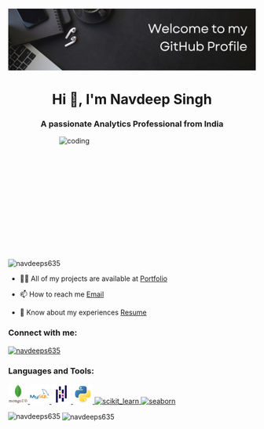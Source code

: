 ![logo](https://raw.githubusercontent.com/navdeeps635/navdeeps635/main/Banner.png)

<h1 align="center">Hi 👋, I'm Navdeep Singh</h1>
<h3 align="center">A passionate Analytics Professional from India</h3>

<img align = "right" alt = "coding" width = 400 height = 250 src = https://blog.imarticus.org/wp-content/uploads/2020/09/rt.gif>

<p align="left"> <img src="https://komarev.com/ghpvc/?username=navdeeps635&label=Profile%20views&color=0e75b6&style=flat" alt="navdeeps635" /> </p>

- 👨‍💻 All of my projects are available at [Portfolio](https://sites.google.com/view/navdeep-singh-portfolio/home?authuser=0)

- 📫 How to reach me [Email](mailto:navdeep3135@gmail.com)

- 📄 Know about my experiences [Resume](https://drive.google.com/file/d/1xRXSCXBF-u__DRD7XaMQ0uZZBaAHqnGS/view?usp=share_link)

<h3 align="left">Connect with me:</h3>
<p align="left">
<a href="https://linkedin.com/in/navdeeps635" target="blank"><img align="center" src="https://raw.githubusercontent.com/rahuldkjain/github-profile-readme-generator/master/src/images/icons/Social/linked-in-alt.svg" alt="navdeeps635" height="30" width="40" /></a>
</p>

<h3 align="left">Languages and Tools:</h3>
<p align="left"> <a href="https://www.mongodb.com/" target="_blank" rel="noreferrer"> <img src="https://raw.githubusercontent.com/devicons/devicon/master/icons/mongodb/mongodb-original-wordmark.svg" alt="mongodb" width="40" height="40"/> </a> <a href="https://www.mysql.com/" target="_blank" rel="noreferrer"> <img src="https://raw.githubusercontent.com/devicons/devicon/master/icons/mysql/mysql-original-wordmark.svg" alt="mysql" width="40" height="40"/> </a> <a href="https://pandas.pydata.org/" target="_blank" rel="noreferrer"> <img src="https://raw.githubusercontent.com/devicons/devicon/2ae2a900d2f041da66e950e4d48052658d850630/icons/pandas/pandas-original.svg" alt="pandas" width="40" height="40"/> </a> <a href="https://www.python.org" target="_blank" rel="noreferrer"> <img src="https://raw.githubusercontent.com/devicons/devicon/master/icons/python/python-original.svg" alt="python" width="40" height="40"/> </a> <a href="https://scikit-learn.org/" target="_blank" rel="noreferrer"> <img src="https://upload.wikimedia.org/wikipedia/commons/0/05/Scikit_learn_logo_small.svg" alt="scikit_learn" width="40" height="40"/> </a> <a href="https://seaborn.pydata.org/" target="_blank" rel="noreferrer"> <img src="https://seaborn.pydata.org/_images/logo-mark-lightbg.svg" alt="seaborn" width="40" height="40"/> </a> </p>

<p><img align="left" src="https://github-readme-stats.vercel.app/api/top-langs?username=navdeeps635&show_icons=true&locale=en&layout=compact" alt="navdeeps635" /></p>

<p>&nbsp;<img align="center" src="https://github-readme-stats.vercel.app/api?username=navdeeps635&show_icons=true&locale=en" alt="navdeeps635" /></p>
